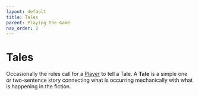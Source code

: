 ```yaml
---
layout: default
title: Tales
parent: Playing the Game
nav_order: 2
---
```



# Tales

Occasionally the rules call for a [Player](https://plerpsandplerps.github.io/Sprouting-Tales/docs/Introduction/Basics.html#player-and-adventurer) to tell a Tale. A **Tale** is a simple one or two-sentence story connecting what is occurring mechanically with what is happening in the fiction. 